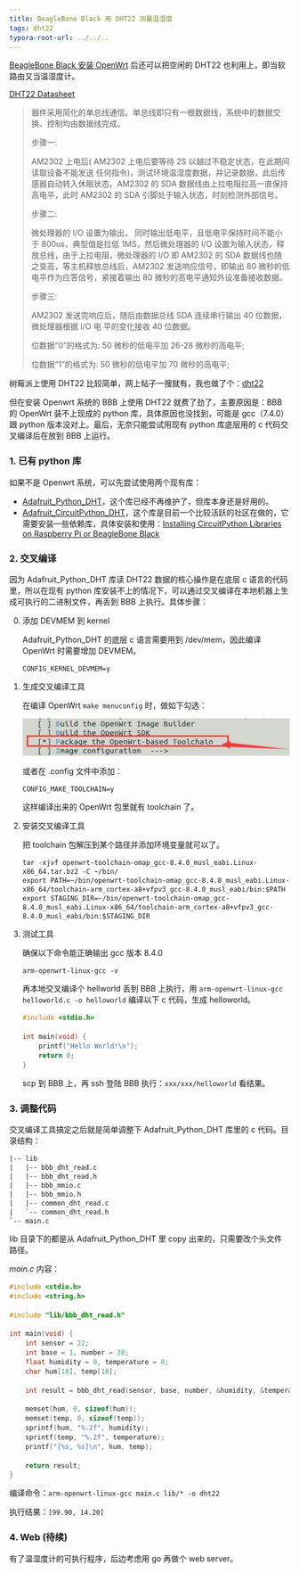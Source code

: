 ```yaml
---
title: BeagleBone Black 用 DHT22 测量温湿度
tags: dht22
typora-root-url: ../../..
---
```


[BeagleBone Black 安装 OpenWrt](https://chaiyan0216.github.io/board/bbb/posts/openwrt/) 后还可以把空闲的 DHT22 也利用上，即当软路由又当温湿度计。

[DHT22 Datasheet](https://datasheet.lcsc.com/lcsc/1912111437_Waveshare-DHT22-Temperature-Humidity-Sensor_C431938.pdf)

> 器件采用简化的单总线通信。单总线即只有一根数据线，系统中的数据交换、控制均由数据线完成。
>
> 步骤一:
>
> AM2302 上电后( AM2302 上电后要等待 2S 以越过不稳定状态，在此期间读取设备不能发送 任何指令)，测试环境温湿度数据，并记录数据，此后传感器自动转入休眠状态。AM2302 的 SDA 数据线由上拉电阻拉高一直保持高电平，此时 AM2302 的 SDA 引脚处于输入状态，时刻检测外部信号。
>
> 步骤二:
>
> 微处理器的 I/O 设置为输出， 同时输出低电平，且低电平保持时间不能小于 800us，典型值是拉低 1MS，然后微处理器的 I/O 设置为输入状态，释放总线，由于上拉电阻，微处理器的 I/O 即 AM2302 的 SDA 数据线也随之变高，等主机释放总线后，AM2302 发送响应信号，即输出 80 微秒的低电平作为应答信号，紧接着输出 80 微秒的高电平通知外设准备接收数据。
>
> 步骤三:
>
> AM2302 发送完响应后，随后由数据总线 SDA 连续串行输出 40 位数据，微处理器根据 I/O 电 平的变化接收 40 位数据。
>
> 位数据“0”的格式为: 50 微秒的低电平加 26-28 微秒的高电平; 
>
> 位数据“1”的格式为: 50 微秒的低电平加 70 微秒的高电平;

树莓派上使用 DHT22 比较简单，网上帖子一搜就有，我也做了个：[dht22](https://github.com/chaiyan0216/dht22)

但在安装 Openwrt 系统的 BBB 上使用 DHT22 就费了劲了，主要原因是：BBB 的 OpenWrt 装不上现成的 python 库，具体原因也没找到，可能是 gcc（7.4.0） 跟 python 版本没对上。最后，无奈只能尝试用现有 python 库底层用的 c 代码交叉编译后在放到 BBB 上运行。



### 1. 已有 python 库

如果不是 Openwrt 系统，可以先尝试使用两个现有库：

- [Adafruit_Python_DHT](https://github.com/adafruit/Adafruit_Python_DHT)，这个库已经不再维护了，但库本身还是好用的。
- [Adafruit_CircuitPython_DHT](https://github.com/adafruit/Adafruit_CircuitPython_DHT)，这个库是目前一个比较活跃的社区在做的，它需要安装一些依赖库，具体安装和使用：[Installing CircuitPython Libraries on Raspberry Pi or BeagleBone Black](https://learn.adafruit.com/dht-humidity-sensing-on-raspberry-pi-with-gdocs-logging/python-setup)



### 2. 交叉编译

因为 Adafruit_Python_DHT 库读 DHT22 数据的核心操作是在底层 c 语言的代码里，所以在现有 python 库安装不上的情况下，可以通过交叉编译在本地机器上生成可执行的二进制文件，再丢到 BBB 上执行。具体步骤：

0. 添加 DEVMEM 到 kernel

   Adafruit_Python_DHT 的底层 c 语言需要用到 /dev/mem，因此编译 OpenWrt 时需要增加 DEVMEM。

   ```
   CONFIG_KERNEL_DEVMEM=y
   ```

1. 生成交叉编译工具

   在编译 OpenWrt `make menuconfig` 时，做如下勾选：

   ![toolchain](/images/openwrt-toolchain.jpg)
   
   或者在 .config 文件中添加：
   
   ```
   CONFIG_MAKE_TOOLCHAIN=y
   ```
   
   这样编译出来的 OpenWrt 包里就有 toolchain 了。
   
2. 安装交叉编译工具

   把 toolchain 包解压到某个路径并添加环境变量就可以了。

   ```shell
   tar -xjvf openwrt-toolchain-omap_gcc-8.4.0_musl_eabi.Linux-x86_64.tar.bz2 -C ~/bin/
   export PATH=~/bin/openwrt-toolchain-omap_gcc-8.4.0_musl_eabi.Linux-x86_64/toolchain-arm_cortex-a8+vfpv3_gcc-8.4.0_musl_eabi/bin:$PATH
   export STAGING_DIR=~/bin/openwrt-toolchain-omap_gcc-8.4.0_musl_eabi.Linux-x86_64/toolchain-arm_cortex-a8+vfpv3_gcc-8.4.0_musl_eabi/bin:$STAGING_DIR
   ```

3. 测试工具

   确保以下命令能正确输出 gcc 版本 8.4.0

   ```shell
   arm-openwrt-linux-gcc -v
   ```

   再本地交叉编译个 hellworld 丢到 BBB 上执行，用 `arm-openwrt-linux-gcc helloworld.c -o helloworld` 编译以下 c 代码，生成 helloworld。

   ```c
   #include <stdio.h>
   
   int main(void) {
       printf("Hello World!\n");
       return 0;
   }
   ```

   scp 到 BBB 上，再 ssh 登陆 BBB 执行：`xxx/xxx/helloworld` 看结果。



### 3. 调整代码

交叉编译工具搞定之后就是简单调整下 Adafruit_Python_DHT 库里的 c 代码。目录结构：

```
|-- lib
|   |-- bbb_dht_read.c
|   |-- bbb_dht_read.h
|   |-- bbb_mmio.c
|   |-- bbb_mmio.h
|   |-- common_dht_read.c
|   `-- common_dht_read.h
`-- main.c
```

lib 目录下的都是从 Adafruit_Python_DHT 里 copy 出来的，只需要改个头文件路径。

*main.c* 内容：

```c
#include <stdio.h>
#include <string.h>

#include "lib/bbb_dht_read.h"

int main(void) {
    int sensor = 22;
    int base = 1, number = 28;
    float humidity = 0, temperature = 0;
    char hum[10], temp[10];

    int result = bbb_dht_read(sensor, base, number, &humidity, &temperature);

    memset(hum, 0, sizeof(hum));
    memset(temp, 0, sizeof(temp));
    sprintf(hum, "%.2f", humidity);
    sprintf(temp, "%.2f", temperature);
    printf("[%s, %s]\n", hum, temp);
    
    return result;
}
```

编译命令：`arm-openwrt-linux-gcc main.c lib/* -o dht22`

执行结果：`[99.90, 14.20]`



### 4. Web (待续)

有了温湿度计的可执行程序，后边考虑用 go 再做个 web server。
